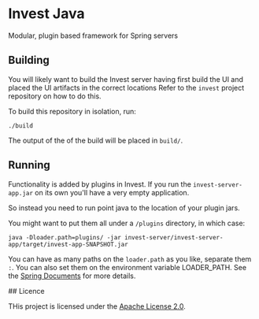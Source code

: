 # Invest Java

Modular, plugin based framework for Spring servers

## Building

You will likely want to build the Invest server having first build the UI and placed the UI artifacts in the correct locations Refer to the `invest` project repository on how to do this.

To build this repository in isolation, run:

`./build`

The output of the of the build will be placed in `build/`.

## Running

Functionality is added by plugins in Invest. If you run the `invest-server-app.jar` on its own you'll have a very empty application.

So instead you need to run point java to the location of your plugin jars.

You might want to put them all under a `/plugins` directory, in which case:

```
java -Dloader.path=plugins/ -jar invest-server/invest-server-app/target/invest-app-SNAPSHOT.jar
```

You can have as many paths on the `loader.path` as you like, separate them `:`. You can also set them on the environment variable LOADER_PATH. See the [Spring Documents](https://docs.spring.io/spring-boot/docs/current/reference/html/executable-jar.html#executable-jar-property-launcher-features) for more details.

## Licence

THis project is licensed under the [Apache License 2.0](https://www.apache.org/licenses/LICENSE-2.0).
